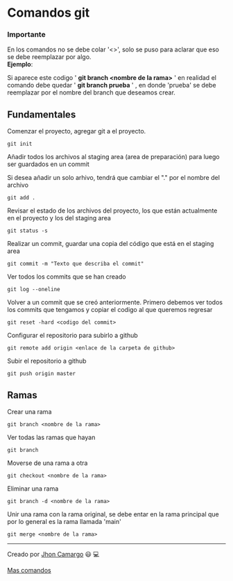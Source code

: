 # Comandos git
### Importante

En los comandos no se debe colar \'<>\', solo se puso para aclarar que eso se debe reemplazar por algo.  
**Ejemplo**:

Si aparece este codigo ' **git branch \<nombre de la rama\>** ' en realidad el comando debe quedar \' **git branch prueba** \' , en donde \'prueba\' se debe reemplazar por el nombre del branch que deseamos crear.

## Fundamentales
Comenzar el proyecto, agregar git a el proyecto.

```git
git init
```

Añadir todos los archivos al staging area (area de preparación) para luego ser guardados en un commit

Si desea añadir un solo arhivo, tendrá que cambiar el \".\" por el nombre del archivo

```
git add .
```

Revisar el estado de los archivos del proyecto, los que están actualmente en el proyecto y los del staging area

```
git status -s
```

Realizar un commit, guardar una copia del código que está en el staging area
```
git commit -m "Texto que describa el commit"
```

Ver todos los commits que se han creado
```
git log --oneline
```

Volver a un commit que se creó anteriormente. Primero debemos ver todos los commits que tengamos y copiar el codigo al que queremos regresar
```
git reset -hard <codigo del commit>
```

Configurar el repositorio para subirlo a github
```
git remote add origin <enlace de la carpeta de github>
```

Subir el repositorio a github
```
git push origin master
```

## Ramas

Crear una rama
```
git branch <nombre de la rama>
```

Ver todas las ramas que hayan
```
git branch
```

Moverse de una rama a otra
```
git checkout <nombre de la rama>
```

Eliminar una rama
```
git branch -d <nombre de la rama>
```

Unir una rama con la rama original, se debe entar en la rama principal que por lo general es la rama llamada \'main\'
```
git merge <nombre de la rama>
```

***
Creado por [Jhon Camargo](http://jhoncamargo.000webhostapp.com "Página web de Jhon Camargo") :smiley: :computer:

[Mas comandos](https://gist.github.com/dasdo/9ff71c5c0efa037441b6 "Todos los comandos")